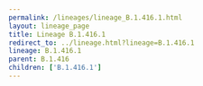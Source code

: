 ```yaml
---
permalink: /lineages/lineage_B.1.416.1.html
layout: lineage_page
title: Lineage B.1.416.1
redirect_to: ../lineage.html?lineage=B.1.416.1
lineage: B.1.416.1
parent: B.1.416
children: ['B.1.416.1']
---
```

